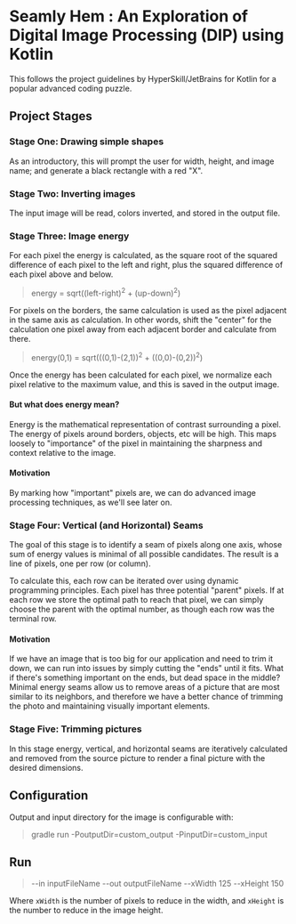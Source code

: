 # Seamly Hem : An Exploration of Digital Image Processing (DIP) using Kotlin

This follows the project guidelines by HyperSkill/JetBrains for Kotlin for a popular advanced coding puzzle.

## Project Stages

### Stage One: Drawing simple shapes

As an introductory, this will prompt the user for width, height, and image name; 
and generate a black rectangle with a red "X".

### Stage Two: Inverting images

The input image will be read, colors inverted, and stored in the output file.

### Stage Three: Image energy

For each pixel the energy is calculated, as the square root of the squared difference 
of each pixel to the left and right, plus the squared difference of each pixel above and below.

> energy = sqrt((left-right)<sup>2</sup> + (up-down)<sup>2</sup>)

For pixels on the borders, the same calculation is used as the pixel adjacent in the same axis as calculation.
In other words, shift the "center" for the calculation one pixel away from each adjacent border and calculate 
from there.

> energy(0,1) = sqrt(((0,1)-(2,1))<sup>2</sup> + ((0,0)-(0,2))<sup>2</sup>)

Once the energy has been calculated for each pixel, we normalize each pixel relative to the maximum value,
and this is saved in the output image.

#### But what does energy mean?

Energy is the mathematical representation of contrast surrounding a pixel. The energy of pixels around borders,
objects, etc will be high. This maps loosely to "importance" of the pixel in maintaining the sharpness and context
relative to the image.

#### Motivation

By marking how "important" pixels are, we can do advanced image processing techniques, as we'll see later on.

### Stage Four: Vertical (and Horizontal) Seams

The goal of this stage is to identify a seam of pixels along one axis, whose sum of energy values is minimal of 
all possible candidates. The result is a line of pixels, one per row (or column).

To calculate this, each row can be iterated over using dynamic programming principles. Each pixel has three 
potential "parent" pixels. If at each row we store the optimal path to reach that pixel, we can simply choose 
the parent with the optimal number, as though each row was the terminal row.

#### Motivation

If we have an image that is too big for our application and need to trim it down, we can run into issues by simply
cutting the "ends" until it fits. What if there's something important on the ends, but dead space in the middle?
Minimal energy seams allow us to remove areas of a picture that are most similar to its neighbors, and therefore
we have a better chance of trimming the photo and maintaining visually important elements.

### Stage Five: Trimming pictures

In this stage energy, vertical, and horizontal seams are iteratively calculated and removed from the source 
picture to render a final picture with the desired dimensions.

## Configuration

Output and input directory for the image is configurable with:
> gradle run -PoutputDir=custom_output -PinputDir=custom_input

## Run

> --in inputFileName --out outputFileName --xWidth 125 --xHeight 150

Where `xWidth` is the number of pixels to reduce in the width, and `xHeight` is the number to reduce in the image height.